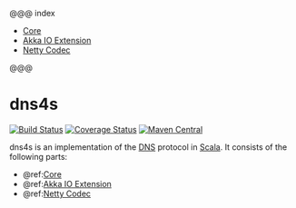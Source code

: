 @@@ index

* [Core](core.md)
* [Akka IO Extension](akka.md)
* [Netty Codec](netty.md)

@@@

dns4s
=====

[![Build Status](https://github.com/mkroli/dns4s/actions/workflows/scala_2.13.yml/badge.svg)](https://github.com/mkroli/dns4s/actions/workflows/scala_2.13.yml)
[![Coverage Status](http://coveralls.io/repos/mkroli/dns4s/badge.svg?branch=master&service=github)](http://coveralls.io/github/mkroli/dns4s?branch=master)
[![Maven Central](https://img.shields.io/maven-central/v/com.github.mkroli/dns4s-core_2.13)](https://search.maven.org/search?q=g:com.github.mkroli%20AND%20a:dns4s*)

dns4s is an implementation of the [DNS] protocol in [Scala].
It consists of the following parts:

* @ref:[Core](core.md)
* @ref:[Akka IO Extension](akka.md)
* @ref:[Netty Codec](netty.md)

[Scala]:http://www.scala-lang.org
[DNS]:http://en.wikipedia.org/wiki/Domain_Name_System
